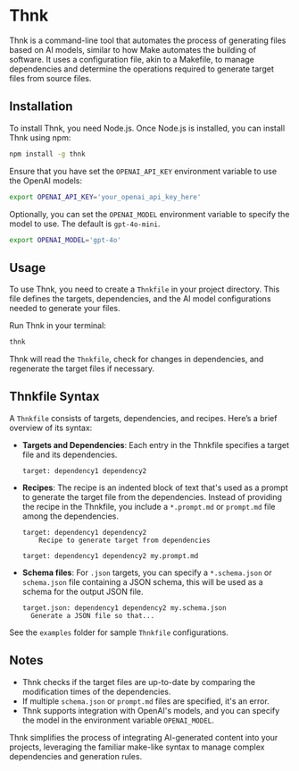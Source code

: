 # Thnk

Thnk is a command-line tool that automates the process of generating files based on AI models, similar to how Make automates the building of software. It uses a configuration file, akin to a Makefile, to manage dependencies and determine the operations required to generate target files from source files.

## Installation

To install Thnk, you need Node.js. Once Node.js is installed, you can install Thnk using npm:

```bash
npm install -g thnk
```

Ensure that you have set the `OPENAI_API_KEY` environment variable to use the OpenAI models:

```bash
export OPENAI_API_KEY='your_openai_api_key_here'
```

Optionally, you can set the `OPENAI_MODEL` environment variable to specify the model to use. The default is `gpt-4o-mini`.

```bash
export OPENAI_MODEL='gpt-4o'
```

## Usage

To use Thnk, you need to create a `Thnkfile` in your project directory. This file defines the targets, dependencies, and the AI model configurations needed to generate your files.

Run Thnk in your terminal:

```bash
thnk
```

Thnk will read the `Thnkfile`, check for changes in dependencies, and regenerate the target files if necessary.

## Thnkfile Syntax

A `Thnkfile` consists of targets, dependencies, and recipes. Here’s a brief overview of its syntax:

- **Targets and Dependencies**: Each entry in the Thnkfile specifies a target file and its dependencies.

  ```
  target: dependency1 dependency2
  ```

- **Recipes**: The recipe is an indented block of text that's used as a prompt to generate the target file from the dependencies. Instead of providing the recipe in the Thnkfile, you include a `*.prompt.md` or `prompt.md` file among the dependencies.

  ```
  target: dependency1 dependency2
      Recipe to generate target from dependencies
  ```

  ```
  target: dependency1 dependency2 my.prompt.md
  ```

- **Schema files**: For `.json` targets, you can specify a `*.schema.json` or `schema.json` file containing a JSON schema, this will be used as a schema for the output JSON file.

  ```
  target.json: dependency1 dependency2 my.schema.json
    Generate a JSON file so that...
  ```

See the `examples` folder for sample `Thnkfile` configurations.

## Notes

- Thnk checks if the target files are up-to-date by comparing the modification times of the dependencies.
- If multiple `schema.json` or `prompt.md` files are specified, it's an error.
- Thnk supports integration with OpenAI's models, and you can specify the model in the environment variable `OPENAI_MODEL`.

Thnk simplifies the process of integrating AI-generated content into your projects, leveraging the familiar make-like syntax to manage complex dependencies and generation rules.
